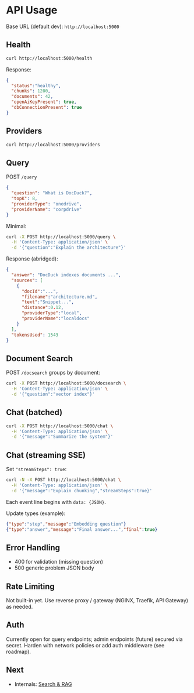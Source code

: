 # API Usage

Base URL (default dev): `http://localhost:5000`

## Health
```bash
curl http://localhost:5000/health
```
Response:
```json
{
  "status":"healthy",
  "chunks": 1200,
  "documents": 42,
  "openAiKeyPresent": true,
  "dbConnectionPresent": true
}
```

## Providers
```bash
curl http://localhost:5000/providers
```

## Query
POST `/query`
```json
{
  "question": "What is DocDuck?",
  "topK": 8,
  "providerType": "onedrive",
  "providerName": "corpdrive"
}
```
Minimal:
```bash
curl -X POST http://localhost:5000/query \
  -H 'Content-Type: application/json' \
  -d '{"question":"Explain the architecture"}'
```

Response (abridged):
```json
{
  "answer": "DocDuck indexes documents ...",
  "sources": [
    {
      "docId":"...",
      "filename":"architecture.md",
      "text":"Snippet...",
      "distance":0.12,
      "providerType":"local",
      "providerName":"localdocs"
    }
  ],
  "tokensUsed": 1543
}
```

## Document Search
POST `/docsearch` groups by document:
```bash
curl -X POST http://localhost:5000/docsearch \
  -H 'Content-Type: application/json' \
  -d '{"question":"vector index"}'
```

## Chat (batched)
```bash
curl -X POST http://localhost:5000/chat \
  -H 'Content-Type: application/json' \
  -d '{"message":"Summarize the system"}'
```

## Chat (streaming SSE)
Set `"streamSteps": true`:
```bash
curl -N -X POST http://localhost:5000/chat \
  -H 'Content-Type: application/json' \
  -d '{"message":"Explain chunking","streamSteps":true}'
```
Each event line begins with `data: {JSON}`.

Update types (example):
```json
{"type":"step","message":"Embedding question"}
{"type":"answer","message":"Final answer...","final":true}
```

## Error Handling
- 400 for validation (missing question)
- 500 generic problem JSON body

## Rate Limiting
Not built-in yet. Use reverse proxy / gateway (NGINX, Traefik, API Gateway) as needed.

## Auth
Currently open for query endpoints; admin endpoints (future) secured via secret. Harden with network policies or add auth middleware (see roadmap).

## Next
- Internals: [Search & RAG](../developer/search-rag.md)
